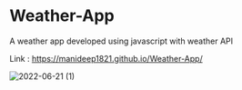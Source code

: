 # Weather-App
A weather app developed using javascript with weather API

Link : https://manideep1821.github.io/Weather-App/


![2022-06-21 (1)](https://user-images.githubusercontent.com/74674951/174871559-9f1a3e04-e37f-41c7-a5f0-6c1023ca85bb.png)
